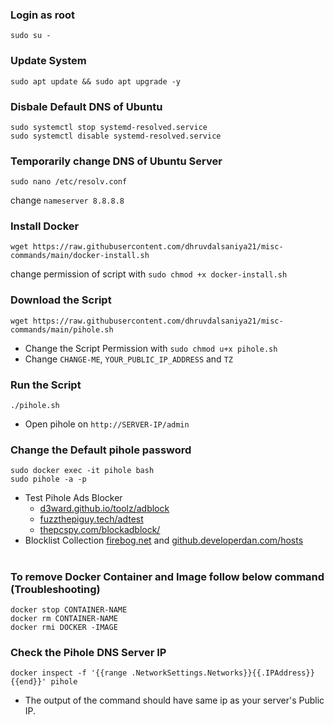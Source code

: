 
### Login as root
```
sudo su -
```

### Update System
```
sudo apt update && sudo apt upgrade -y
```

### Disbale Default DNS of Ubuntu
```
sudo systemctl stop systemd-resolved.service
sudo systemctl disable systemd-resolved.service
```

### Temporarily change DNS of Ubuntu Server
```
sudo nano /etc/resolv.conf
```
change `nameserver 8.8.8.8`

### Install Docker
```
wget https://raw.githubusercontent.com/dhruvdalsaniya21/misc-commands/main/docker-install.sh
```
change permission of script with `sudo chmod +x docker-install.sh`

### Download the Script
```
wget https://raw.githubusercontent.com/dhruvdalsaniya21/misc-commands/main/pihole.sh
```
 - Change the Script Permission with `sudo chmod u+x pihole.sh`
 - Change `CHANGE-ME`, `YOUR_PUBLIC_IP_ADDRESS` and `TZ`

### Run the Script
```
./pihole.sh
```
 - Open pihole on `http://SERVER-IP/admin`

### Change the Default pihole password
```
sudo docker exec -it pihole bash
sudo pihole -a -p
```

 - Test Pihole Ads Blocker
   - [d3ward.github.io/toolz/adblock](https://d3ward.github.io/toolz/adblock.html)
   - [fuzzthepiguy.tech/adtest](https://fuzzthepiguy.tech/adtest/)
   - [thepcspy.com/blockadblock/](https://thepcspy.com/blockadblock/)
 - Blocklist Collection [firebog.net](https://firebog.net/) and [github.developerdan.com/hosts](https://www.github.developerdan.com/hosts/)
 
#
### To remove Docker Container and Image follow below command (Troubleshooting)
```
docker stop CONTAINER-NAME
docker rm CONTAINER-NAME
docker rmi DOCKER -IMAGE
```
### Check the Pihole DNS Server IP
```
docker inspect -f '{{range .NetworkSettings.Networks}}{{.IPAddress}}{{end}}' pihole
```
 - The output of the command should have same ip as your server's Public IP.
